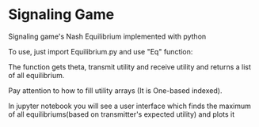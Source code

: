 # Signaling Game
Signaling game's Nash Equilibrium implemented with python

To use, just import Equilibrium.py and use "Eq" function:

The function gets theta, transmit utility and receive utility and returns a list of all equilibrium.

Pay attention to how to fill utility arrays (It is One-based indexed).

In jupyter notebook you will see a user interface which finds the maximum of all equilibriums(based on transmitter's expected utility) and plots it
